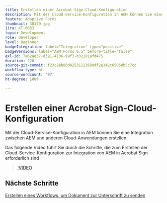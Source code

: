 ```yaml
---
title: Erstellen einer Acrobat Sign-Cloud-Konfiguration
description: Mit der Cloud-Service-Konfiguration in AEM können Sie eine Integration zwischen AEM und anderen Cloud-Anwendungen erstellen. Das folgende Video führt Sie durch die Schritte, die zum Erstellen der Cloud-Service-Konfiguration zur Integration von AEM in Acrobat Sign erforderlich sind.
feature: Adaptive Forms
thumbnail: 38179.jpg
jira: KT-6033
topic: Development
role: Developer
level: Beginner
badgeIntegration: label="Integration" type="positive"
badgeVersions: label="AEM Forms 6.5" before-title="false"
exl-id: 7a62ae37-d391-4136-99f3-b32181afd475
duration: 220
source-git-commit: f23c2ab86d42531113690df2e342c65060b5c7cd
workflow-type: ht
source-wordcount: '97'
ht-degree: 100%

---
```


# Erstellen einer Acrobat Sign-Cloud-Konfiguration

Mit der Cloud-Service-Konfiguration in AEM können Sie eine Integration zwischen AEM und anderen Cloud-Anwendungen erstellen.

Das folgende Video führt Sie durch die Schritte, die zum Erstellen der Cloud-Service-Konfiguration zur Integration von AEM in Acrobat Sign erforderlich sind

>[!VIDEO](https://video.tv.adobe.com/v/38179?quality=12&learn=on)

## Nächste Schritte

[Erstellen eines Workflows, um Dokument zur Unterschrift zu senden](./create-workflow-to-send-document-for-signing.md)
